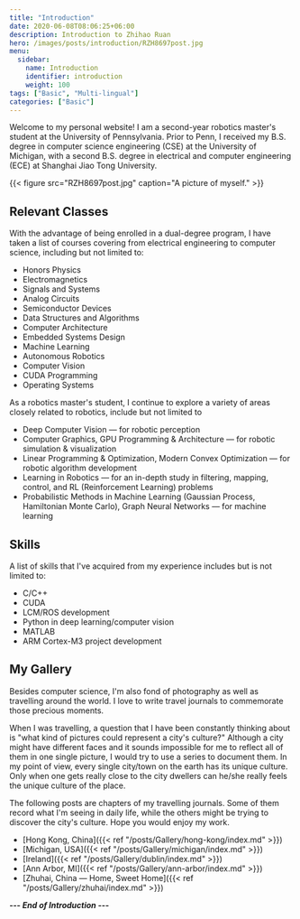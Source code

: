 ```yaml
---
title: "Introduction"
date: 2020-06-08T08:06:25+06:00
description: Introduction to Zhihao Ruan
hero: /images/posts/introduction/RZH8697post.jpg
menu:
  sidebar:
    name: Introduction
    identifier: introduction
    weight: 100
tags: ["Basic", "Multi-lingual"]
categories: ["Basic"]
---
```


Welcome to my personal website! I am a second-year robotics master's student at the University of Pennsylvania. Prior to Penn, I received my B.S. degree in computer science engineering (CSE) at the University of Michigan, with a second B.S. degree in electrical and computer engineering (ECE) at Shanghai Jiao Tong University. 

<!-- more -->

{{< figure src="RZH8697post.jpg" caption="A picture of myself." >}}

## Relevant Classes

With the advantage of being enrolled in a dual-degree program, I have taken a list of courses covering from electrical engineering to computer science, including but not limited to:

* Honors Physics
* Electromagnetics
* Signals and Systems
* Analog Circuits
* Semiconductor Devices
* Data Structures and Algorithms
* Computer Architecture
* Embedded Systems Design
* Machine Learning
* Autonomous Robotics
* Computer Vision
* CUDA Programming
* Operating Systems

As a robotics master's student, I continue to explore a variety of areas closely related to robotics, include but not limited to
* Deep Computer Vision &mdash; for robotic perception
* Computer Graphics, GPU Programming & Architecture &mdash; for robotic simulation & visualization
* Linear Programming & Optimization, Modern Convex Optimization &mdash; for robotic algorithm development
* Learning in Robotics &mdash; for an in-depth study in filtering, mapping, control, and RL (Reinforcement Learning) problems
* Probabilistic Methods in Machine Learning (Gaussian Process, Hamiltonian Monte Carlo), Graph Neural Networks &mdash; for machine learning

## Skills

A list of skills that I've acquired from my experience includes but is not limited to:

* C/C++
* CUDA
* LCM/ROS development
* Python in deep learning/computer vision
* MATLAB
* ARM Cortex-M3 project development

<!-- ## My Posts

This blog is divided into several sections, and each of them contains a list of posts. I'd love to record all of my accomplishments and happy moments here, to share them with you.

### Projects

I have recorded a number of my own projects [here](https://zhihaoruan.xyz/categories/Projects/) on this website. Some of these are course projects, while others may be research projects. Some of the featured projects are:

* [The F1/10 Autonomous Racing Project Series at Penn](https://zhihaoruan.xyz/tags/F1Tenth/)
* [Minecraft Game Programming](https://zhihaoruan.xyz/2020/12/09/560proj/)
* [An Interactive Game &mdash; Step On the White Tiles!](https://zhihaoruan.xyz/2019/05/03/373Proj/)
* [SLAM — Simultaneous Localization And Mapping](https://zhihaoruan.xyz/2020/01/13/467slam/)
* [Real-Time On-Device Flow Statistics Detection and Prediction](https://zhihaoruan.xyz/2020/08/29/450proj/)

### Tutorials

*Tutorials* section contains a lot of guidelines on making use of some really nice softwares to improve your work efficiency.

* [Visual Studio Code &mdash; A Simple Tutorial](https://shineyruan.github.io/2019/03/15/vscode-tutorials/)
* [Getting Started with C/C++ in Visual Studio Code](https://zhihaoruan.xyz/2019/04/29/vscode-cpp/)
* [Getting Started with Embedded Systems in Visual Studio Code](https://zhihaoruan.xyz/2019/04/29/vscode-stm32/)
* [Wox &mdash; Making Your Windows 10 Better!](https://zhihaoruan.xyz/2019/04/29/wox-tutorials/) -->

## My Gallery

Besides computer science, I'm also fond of photography as well as travelling around the world. I love to write travel journals to commemorate those precious moments. 

When I was travelling, a question that I have been constantly thinking about is "what kind of pictures could represent a city's culture?" Although a city might have different faces and it sounds impossible for me to reflect all of them in one single picture, I would try to use a series to document them. In my point of view, every single city/town on the earth has its unique culture. Only when one gets really close to the city dwellers can he/she really feels the unique culture of the place.

The following posts are chapters of my travelling journals. Some of them record what I'm seeing in daily life, while the others might be trying to discover the city's culture. Hope you would enjoy my work.

* [Hong Kong, China]({{< ref "/posts/Gallery/hong-kong/index.md" >}})
* [Michigan, USA]({{< ref "/posts/Gallery/michigan/index.md" >}})
* [Ireland]({{< ref "/posts/Gallery/dublin/index.md" >}})
* [Ann Arbor, MI]({{< ref "/posts/Gallery/ann-arbor/index.md" >}})
* [Zhuhai, China &mdash; Home, Sweet Home]({{< ref "/posts/Gallery/zhuhai/index.md" >}})

**--- *End of Introduction* ---**
